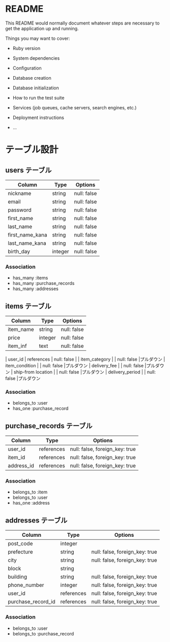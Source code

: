 # README

This README would normally document whatever steps are necessary to get the
application up and running.

Things you may want to cover:

* Ruby version

* System dependencies

* Configuration

* Database creation

* Database initialization

* How to run the test suite

* Services (job queues, cache servers, search engines, etc.)

* Deployment instructions

* ...


# テーブル設計

## users テーブル

| Column            | Type    | Options     |
| ----------------- | ------- | ----------- |
| nickname          | string  | null: false |
| email             | string  | null: false |
| password          | string  | null: false |
| first_name        | string  | null: false |
| last_name         | string  | null: false |
| first_name_kana   | string  | null: false |
| last_name_kana    | string  | null: false |
| birth_day         | integer | null: false |
### Association

- has_many :items
- has_many :purchase_records
- has_many :addresses




## items テーブル

| Column             | Type       | Options     |
| ------------------ | ---------- | ----------- |
| item_name          | string     | null: false |40まで
| price              | integer    | null: false |¥300〜9,999,999
| item_inf           | text       | null: false |1000まで

| user_id            | references | null: false |
| item_category      |            | null: false |プルダウン
| item_condition     |            | null: false |プルダウン
| delivery_fee       |            | null: false |プルダウン
| ship-from location |            | null: false |プルダウン
| delivery_period    |            | null: false |プルダウン



### Association

- belongs_to :user
- has_one    :purchase_record






## purchase_records テーブル

| Column      | Type       | Options                        |
| ----------- | ---------- | ------------------------------ |
| user_id     | references | null: false, foreign_key: true |
| item_id     | references | null: false, foreign_key: true |
| address_id  | references | null: false, foreign_key: true |

### Association

- belongs_to :item
- belongs_to :user
- has_one    :address





## addresses テーブル

| Column             | Type       | Options                        |
| ------------------ | ---------- | ------------------------------ |
| post_code          | integer    |                                |
| prefecture         | string     | null: false, foreign_key: true |
| city               | string     | null: false, foreign_key: true |
| block              | string     |                                |
| building           | string     | null: false, foreign_key: true |
| phone_number       | integer    | null: false, foreign_key: true |
| user_id            | references | null: false, foreign_key: true |
| purchase_record_id | references | null: false, foreign_key: true |

### Association

- belongs_to :user
- belongs_to :purchase_record